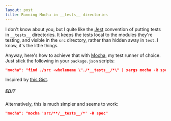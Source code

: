 ```yaml
---
layout: post
title: Running Mocha in __tests__ directories
---
```


I don't know about you, but I quite like the [Jest](https://facebook.github.io/jest/) convention of putting tests in `__tests__` directories. It keeps the tests local to the modules they're testing, and visible in the `src` directory, rather than hidden away in `test`. I know, it's the little things.

Anyway, here's how to achieve that with [Mocha](https://mochajs.org/), my test runner of choice. Just stick the following in your `package.json` scripts:

```json
"mocha": "find ./src -wholename \"./*__tests__/*\" | xargs mocha -R spec"
```

Inspired by [this Gist](https://gist.github.com/timoxley/1721593).

##### EDIT

Alternatively, this is much simpler and seems to work:

```json
"mocha": "mocha 'src/**/__tests__/*' -R spec"
```
